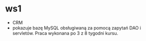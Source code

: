 # ws1
- CRM 
- pokazuje bazę MySQL obsługiwaną za pomocą zapytań DAO i servletów.
Praca wykonana po 3 z 8 tygodni kursu.
